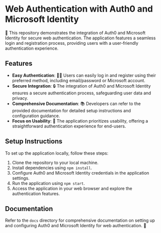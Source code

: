 # Web Authentication with Auth0 and Microsoft Identity

🔐 This repository demonstrates the integration of Auth0 and Microsoft Identity for secure web authentication. The application features a seamless login and registration process, providing users with a user-friendly authentication experience.

## Features

- **Easy Authentication**: 👩‍💻 Users can easily log in and register using their preferred method, including email/password or Microsoft account.
- **Secure Integration**: 🔒 The integration of Auth0 and Microsoft Identity ensures a secure authentication process, safeguarding user data and privacy.
- **Comprehensive Documentation**: 📚 Developers can refer to the provided documentation for detailed setup instructions and configuration guidance.
- **Focus on Usability**: 🎯 The application prioritizes usability, offering a straightforward authentication experience for end-users.

## Setup Instructions

To set up the application locally, follow these steps:

1. Clone the repository to your local machine.
2. Install dependencies using `npm install`.
3. Configure Auth0 and Microsoft Identity credentials in the application settings.
4. Run the application using `npm start`.
5. Access the application in your web browser and explore the authentication features.

## Documentation

Refer to the `docs` directory for comprehensive documentation on setting up and configuring Auth0 and Microsoft Identity for web authentication. 📖
